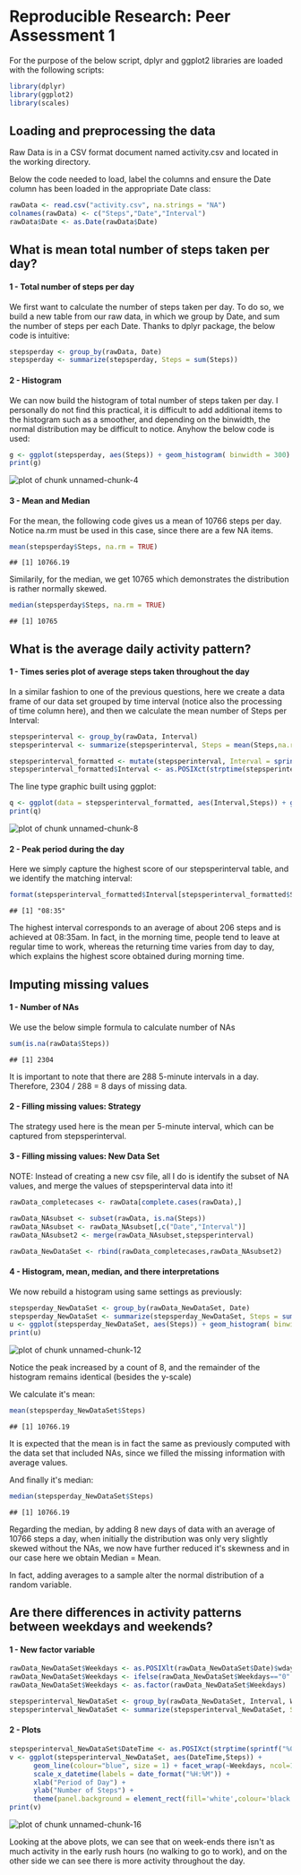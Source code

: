 
# Reproducible Research: Peer Assessment 1


For the purpose of the below script, dplyr and ggplot2 libraries are loaded with the following scripts:


```r
library(dplyr)
library(ggplot2)
library(scales)
```


## Loading and preprocessing the data

Raw Data is in a CSV format document named activity.csv and located in the working directory.

Below the code needed to load, label the columns and ensure the Date column has been loaded in the appropriate Date class:


```r
rawData <- read.csv("activity.csv", na.strings = "NA")
colnames(rawData) <- c("Steps","Date","Interval")
rawData$Date <- as.Date(rawData$Date)
```


## What is mean total number of steps taken per day?


#### 1 - Total number of steps per day

We first want to calculate the number of steps taken per day. To do so, we build a new table from our raw data, in which we group by Date, and sum the number of steps per each Date. Thanks to dplyr package, the below code is intuitive:


```r
stepsperday <- group_by(rawData, Date)
stepsperday <- summarize(stepsperday, Steps = sum(Steps))
```


#### 2 - Histogram 

We can now build the histogram of total number of steps taken per day. I personally do not find this practical, it is difficult to add additional items to the histogram such as a smoother, and depending on the binwidth, the normal distribution may be difficult to notice. Anyhow the below code is used:


```r
g <- ggplot(stepsperday, aes(Steps)) + geom_histogram( binwidth = 300)
print(g)
```

![plot of chunk unnamed-chunk-4](figure/unnamed-chunk-4-1.png)


#### 3 - Mean and Median

For the mean, the following code gives us a mean of 10766 steps per day. Notice na.rm must be used in this case, since there are a few NA items.


```r
mean(stepsperday$Steps, na.rm = TRUE)
```

```
## [1] 10766.19
```

Similarily, for the median, we get 10765 which demonstrates the distribution is rather normally skewed.


```r
median(stepsperday$Steps, na.rm = TRUE)
```

```
## [1] 10765
```


## What is the average daily activity pattern?


#### 1 - Times series plot of average steps taken throughout the day

In a similar fashion to one of the previous questions, here we create a data frame of our data set grouped by time interval (notice also the processing of time column here), and then we calculate the mean number of Steps per Interval:


```r
stepsperinterval <- group_by(rawData, Interval)
stepsperinterval <- summarize(stepsperinterval, Steps = mean(Steps,na.rm=TRUE))

stepsperinterval_formatted <- mutate(stepsperinterval, Interval = sprintf("%04d",stepsperinterval$Interval))
stepsperinterval_formatted$Interval <- as.POSIXct(strptime(stepsperinterval_formatted$Interval, "%H%M"), "GMT")
```

The line type graphic built using ggplot:


```r
q <- ggplot(data = stepsperinterval_formatted, aes(Interval,Steps)) + geom_line() + xlab("Time of Day") + ylab("Average Steps") + scale_x_datetime(labels = date_format("%H:%M"))
print(q)
```

![plot of chunk unnamed-chunk-8](figure/unnamed-chunk-8-1.png)


#### 2 - Peak period during the day

Here we simply capture the highest score of our stepsperinterval table, and we identify the matching interval:


```r
format(stepsperinterval_formatted$Interval[stepsperinterval_formatted$Steps==max(stepsperinterval_formatted$Steps)],"%H:%M")
```

```
## [1] "08:35"
```

The highest interval corresponds to an average of about 206 steps and is achieved at 08:35am. In fact, in the morning time, people tend to leave at regular time to work, whereas the returning time varies from day to day, which explains the highest score obtained during morning time.


## Imputing missing values


#### 1 - Number of NAs

We use the below simple formula to calculate number of NAs


```r
sum(is.na(rawData$Steps))
```

```
## [1] 2304
```

It is important to note that there are 288 5-minute intervals in a day. Therefore, 2304 / 288 = 8 days of missing data.


#### 2 - Filling missing values: Strategy

The strategy used here is the mean per 5-minute interval, which can be captured from stepsperinterval.


#### 3 - Filling missing values: New Data Set

NOTE: Instead of creating a new csv file, all I do is identify the subset of NA values, and merge the values of stepsperinterval data into it!


```r
rawData_completecases <- rawData[complete.cases(rawData),]

rawData_NAsubset <- subset(rawData, is.na(Steps))
rawData_NAsubset <- rawData_NAsubset[,c("Date","Interval")]
rawData_NAsubset2 <- merge(rawData_NAsubset,stepsperinterval)

rawData_NewDataSet <- rbind(rawData_completecases,rawData_NAsubset2)
```


#### 4 - Histogram, mean, median, and there interpretations

We now rebuild a histogram using same settings as previously:


```r
stepsperday_NewDataSet <- group_by(rawData_NewDataSet, Date)
stepsperday_NewDataSet <- summarize(stepsperday_NewDataSet, Steps = sum(Steps))
u <- ggplot(stepsperday_NewDataSet, aes(Steps)) + geom_histogram( binwidth = 300)
print(u)
```

![plot of chunk unnamed-chunk-12](figure/unnamed-chunk-12-1.png)

Notice the peak increased by a count of 8, and the remainder of the histogram remains identical (besides the y-scale)

We calculate it's mean:


```r
mean(stepsperday_NewDataSet$Steps)
```

```
## [1] 10766.19
```

It is expected that the mean is in fact the same as previously computed with the data set that included NAs, since we filled the missing information with average values.

And finally it's median:


```r
median(stepsperday_NewDataSet$Steps)
```

```
## [1] 10766.19
```

Regarding the median, by adding 8 new days of data with an average of 10766 steps a day, when initially the distribution was only very slightly skewed without the NAs, we now have further reduced it's skewness and in our case here we obtain Median = Mean.

In fact, adding averages to a sample alter the normal distribution of a random variable.


## Are there differences in activity patterns between weekdays and weekends?

#### 1 - New factor variable


```r
rawData_NewDataSet$Weekdays <- as.POSIXlt(rawData_NewDataSet$Date)$wday
rawData_NewDataSet$Weekdays <- ifelse(rawData_NewDataSet$Weekdays=="0"|rawData_NewDataSet$Weekdays=="6", "weekend","weekday")
rawData_NewDataSet$Weekdays <- as.factor(rawData_NewDataSet$Weekdays)

stepsperinterval_NewDataSet <- group_by(rawData_NewDataSet, Interval, Weekdays)
stepsperinterval_NewDataSet <- summarize(stepsperinterval_NewDataSet, Steps = mean(Steps,na.rm=TRUE))
```

#### 2 - Plots


```r
stepsperinterval_NewDataSet$DateTime <- as.POSIXct(strptime(sprintf("%04d",stepsperinterval_NewDataSet$Interval), "%H%M"), "GMT")
v <- ggplot(stepsperinterval_NewDataSet, aes(DateTime,Steps)) + 
      geom_line(colour="blue", size = 1) + facet_wrap(~Weekdays, ncol=1) + 
      scale_x_datetime(labels = date_format("%H:%M")) +
      xlab("Period of Day") + 
      ylab("Number of Steps") + 
      theme(panel.background = element_rect(fill='white',colour='black'), strip.background = element_rect(fill='orange', colour='black'))
print(v)
```

![plot of chunk unnamed-chunk-16](figure/unnamed-chunk-16-1.png)

Looking at the above plots, we can see that on week-ends there isn't as much activity in the early rush hours (no walking to go to work), and on the other side we can see there is more activity throughout the day.

